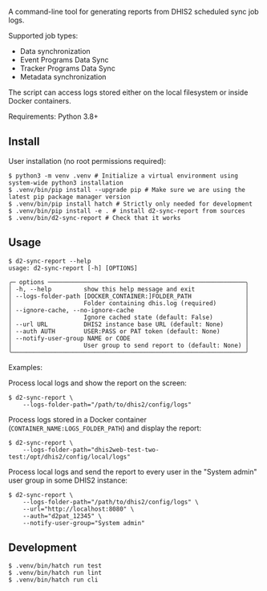 A command-line tool for generating reports from DHIS2 scheduled sync job logs.

Supported job types:

- Data synchronization
- Event Programs Data Sync
- Tracker Programs Data Sync
- Metadata synchronization

The script can access logs stored either on the local filesystem or inside Docker containers.

Requirements: Python 3.8+

## Install

User installation (no root permissions required):

```shell
$ python3 -m venv .venv # Initialize a virtual environment using system-wide python3 installation
$ .venv/bin/pip install --upgrade pip # Make sure we are using the latest pip package manager version
$ .venv/bin/pip install hatch # Strictly only needed for development
$ .venv/bin/pip install -e . # install d2-sync-report from sources
$ .venv/bin/d2-sync-report # Check that it works
```

## Usage

```shell
$ d2-sync-report --help
usage: d2-sync-report [-h] [OPTIONS]

╭─ options ───────────────────────────────────────────────────────╮
│ -h, --help         show this help message and exit              │
│ --logs-folder-path [DOCKER_CONTAINER:]FOLDER_PATH               │
│                    Folder containing dhis.log (required)        │
│ --ignore-cache, --no-ignore-cache                               │
│                    Ignore cached state (default: False)         │
│ --url URL          DHIS2 instance base URL (default: None)      │
│ --auth AUTH        USER:PASS or PAT token (default: None)       │
│ --notify-user-group NAME or CODE                                │
│                    User group to send report to (default: None) │
╰─────────────────────────────────────────────────────────────────╯
```

Examples:

Process local logs and show the report on the screen:

```shell
$ d2-sync-report \
    --logs-folder-path="/path/to/dhis2/config/logs"
```

Process logs stored in a Docker container (`CONTAINER_NAME:LOGS_FOLDER_PATH`) and display the report:

```shell
$ d2-sync-report \
    --logs-folder-path="dhis2web-test-two-test:/opt/dhis2/config/local/logs"
```

Process local logs and send the report to every user in the "System admin" user group in some DHIS2 instance:

```shell
$ d2-sync-report \
    --logs-folder-path="/path/to/dhis2/config/logs" \
    --url="http://localhost:8080" \
    --auth="d2pat_12345" \
    --notify-user-group="System admin"
```

## Development

```shell
$ .venv/bin/hatch run test
$ .venv/bin/hatch run lint
$ .venv/bin/hatch run cli
```

